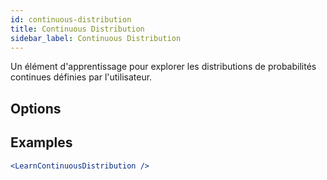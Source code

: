 ```yaml
---
id: continuous-distribution
title: Continuous Distribution
sidebar_label: Continuous Distribution
---
```


Un élément d'apprentissage pour explorer les distributions de probabilités continues définies par l'utilisateur.

## Options



## Examples

```jsx live
<LearnContinuousDistribution />
```

